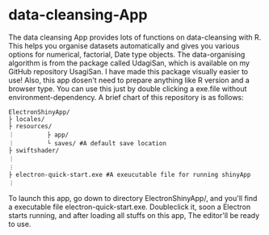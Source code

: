 # data-cleansing-App
The data cleansing App provides lots of functions on data-cleansing with R. This helps you organise datasets automatically and gives you various options for numerical, factorial, Date type objects. The data-organising algorithm is from the package called UdagiSan, which is available on my GitHub repository UsagiSan. I have made this package visually easier to use! 
Also, this app dosen't need to prepare anything like R version and a browser type. You can use this just by double clicking a exe.file without environment-dependency.
A brief chart of this repository is as follows:
```
ElectronShinyApp/
├ locales/
├ resources/
｜         ├ app/
｜         └ saves/ #A default save location
├ swiftshader/
｜            
︙
├ electron-quick-start.exe #A exeucutable file for running shinyApp
︙           
```
To launch this app, go down to directory ElectronShinyApp/, and you'll find a executable file electron-quick-start.exe. Doubleclick it, soon a Electron starts running, and after loading all stuffs on this app, The editor'll be ready to use. 
